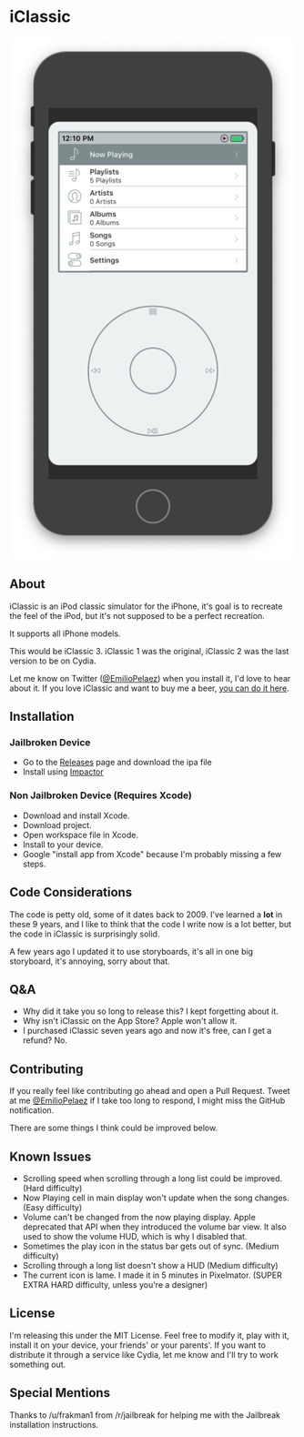 # iClassic

![Screenshot](Sample.png)

## About
iClassic is an iPod classic simulator for the iPhone, it's goal is to recreate the feel of the iPod, but it's not supposed to be a perfect recreation.

It supports all iPhone models.

This would be iClassic 3. iClassic 1 was the original, iClassic 2 was the last version to be on Cydia.

Let me know on Twitter ([@EmilioPelaez](https://twitter.com/EmilioPelaez)) when you install it, I'd love to hear about it.
If you love iClassic and want to buy me a beer, [you can do it here](https://paypal.me/EmilioPelaez).

## Installation
### Jailbroken Device
- Go to the [Releases](https://github.com/EmilioPelaez/iClassic/releases) page and download the ipa file
- Install using [Impactor](http://www.cydiaimpactor.com)

### Non Jailbroken Device (Requires Xcode)
- Download and install Xcode.
- Download project.
- Open workspace file in Xcode.
- Install to your device.
- Google "install app from Xcode" because I'm probably missing a few steps.

## Code Considerations
The code is petty old, some of it dates back to 2009. I've learned a **lot** in these 9 years, and I like to think that the code I write now is a lot better, but the code in iClassic is surprisingly solid.

A few years ago I updated it to use storyboards, it's all in one big storyboard, it's annoying, sorry about that.

## Q&A
- Why did it take you so long to release this?
I kept forgetting about it.
- Why isn't iClassic on the App Store?
Apple won't allow it.
- I purchased iClassic seven years ago and now it's free, can I get a refund?
No.

## Contributing
If you really feel like contributing go ahead and open a Pull Request. Tweet at me [@EmilioPelaez](https://twitter.com/EmilioPelaez) if I take too long to respond, I might miss the GitHub notification.

There are some things I think could be improved below.

## Known Issues
- Scrolling speed when scrolling through a long list could be improved. (Hard difficulty)
- Now Playing cell in main display won't update when the song changes. (Easy difficulty)
- Volume can't be changed from the now playing display. Apple deprecated that API when they introduced the volume bar view. It also used to show the volume HUD, which is why I disabled that.
- Sometimes the play icon in the status bar gets out of sync. (Medium difficulty)
- Scrolling through a long list doesn't show a HUD (Medium difficulty)
- The current icon is lame. I made it in 5 minutes in Pixelmator. (SUPER EXTRA HARD difficulty, unless you're a designer)

## License
I'm releasing this under the MIT License. Feel free to modify it, play with it, install it on your device, your friends' or your parents'.
If you want to distribute it through a service like Cydia, let me know and I'll try to work something out.

## Special Mentions
Thanks to /u/frakman1 from /r/jailbreak for helping me with the Jailbreak installation instructions.
